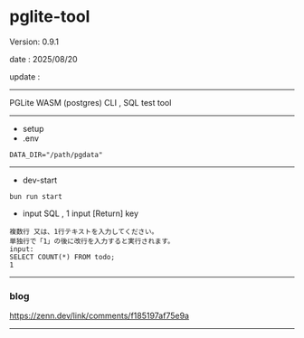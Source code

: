 # pglite-tool

 Version: 0.9.1

 date    : 2025/08/20
 
 update  :

***

PGLite WASM (postgres) CLI , SQL test tool

***
* setup
* .env

```
DATA_DIR="/path/pgdata"
```
***
* dev-start

```
bun run start
```
* input SQL , 1 input [Return] key
```
複数行 又は、1行テキストを入力してください。
単独行で「1」の後に改行を入力すると実行されます。
input:
SELECT COUNT(*) FROM todo;
1
```

***
### blog 

https://zenn.dev/link/comments/f185197af75e9a

***
